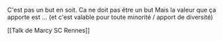 C'est pas un but en soit. Ca ne doit pas être un but
Mais la valeur que ça apporte est ... (et c'est valable pour toute minorité / apport de diversité)

[[Talk de Marcy SC Rennes]]
